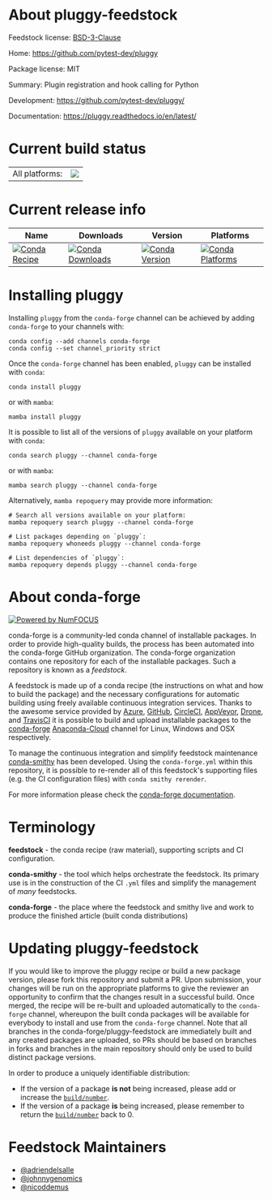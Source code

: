 About pluggy-feedstock
======================

Feedstock license: [BSD-3-Clause](https://github.com/conda-forge/pluggy-feedstock/blob/main/LICENSE.txt)

Home: https://github.com/pytest-dev/pluggy

Package license: MIT

Summary: Plugin registration and hook calling for Python

Development: https://github.com/pytest-dev/pluggy/

Documentation: https://pluggy.readthedocs.io/en/latest/

Current build status
====================


<table><tr><td>All platforms:</td>
    <td>
      <a href="https://dev.azure.com/conda-forge/feedstock-builds/_build/latest?definitionId=4092&branchName=main">
        <img src="https://dev.azure.com/conda-forge/feedstock-builds/_apis/build/status/pluggy-feedstock?branchName=main">
      </a>
    </td>
  </tr>
</table>

Current release info
====================

| Name | Downloads | Version | Platforms |
| --- | --- | --- | --- |
| [![Conda Recipe](https://img.shields.io/badge/recipe-pluggy-green.svg)](https://anaconda.org/conda-forge/pluggy) | [![Conda Downloads](https://img.shields.io/conda/dn/conda-forge/pluggy.svg)](https://anaconda.org/conda-forge/pluggy) | [![Conda Version](https://img.shields.io/conda/vn/conda-forge/pluggy.svg)](https://anaconda.org/conda-forge/pluggy) | [![Conda Platforms](https://img.shields.io/conda/pn/conda-forge/pluggy.svg)](https://anaconda.org/conda-forge/pluggy) |

Installing pluggy
=================

Installing `pluggy` from the `conda-forge` channel can be achieved by adding `conda-forge` to your channels with:

```
conda config --add channels conda-forge
conda config --set channel_priority strict
```

Once the `conda-forge` channel has been enabled, `pluggy` can be installed with `conda`:

```
conda install pluggy
```

or with `mamba`:

```
mamba install pluggy
```

It is possible to list all of the versions of `pluggy` available on your platform with `conda`:

```
conda search pluggy --channel conda-forge
```

or with `mamba`:

```
mamba search pluggy --channel conda-forge
```

Alternatively, `mamba repoquery` may provide more information:

```
# Search all versions available on your platform:
mamba repoquery search pluggy --channel conda-forge

# List packages depending on `pluggy`:
mamba repoquery whoneeds pluggy --channel conda-forge

# List dependencies of `pluggy`:
mamba repoquery depends pluggy --channel conda-forge
```


About conda-forge
=================

[![Powered by
NumFOCUS](https://img.shields.io/badge/powered%20by-NumFOCUS-orange.svg?style=flat&colorA=E1523D&colorB=007D8A)](https://numfocus.org)

conda-forge is a community-led conda channel of installable packages.
In order to provide high-quality builds, the process has been automated into the
conda-forge GitHub organization. The conda-forge organization contains one repository
for each of the installable packages. Such a repository is known as a *feedstock*.

A feedstock is made up of a conda recipe (the instructions on what and how to build
the package) and the necessary configurations for automatic building using freely
available continuous integration services. Thanks to the awesome service provided by
[Azure](https://azure.microsoft.com/en-us/services/devops/), [GitHub](https://github.com/),
[CircleCI](https://circleci.com/), [AppVeyor](https://www.appveyor.com/),
[Drone](https://cloud.drone.io/welcome), and [TravisCI](https://travis-ci.com/)
it is possible to build and upload installable packages to the
[conda-forge](https://anaconda.org/conda-forge) [Anaconda-Cloud](https://anaconda.org/)
channel for Linux, Windows and OSX respectively.

To manage the continuous integration and simplify feedstock maintenance
[conda-smithy](https://github.com/conda-forge/conda-smithy) has been developed.
Using the ``conda-forge.yml`` within this repository, it is possible to re-render all of
this feedstock's supporting files (e.g. the CI configuration files) with ``conda smithy rerender``.

For more information please check the [conda-forge documentation](https://conda-forge.org/docs/).

Terminology
===========

**feedstock** - the conda recipe (raw material), supporting scripts and CI configuration.

**conda-smithy** - the tool which helps orchestrate the feedstock.
                   Its primary use is in the construction of the CI ``.yml`` files
                   and simplify the management of *many* feedstocks.

**conda-forge** - the place where the feedstock and smithy live and work to
                  produce the finished article (built conda distributions)


Updating pluggy-feedstock
=========================

If you would like to improve the pluggy recipe or build a new
package version, please fork this repository and submit a PR. Upon submission,
your changes will be run on the appropriate platforms to give the reviewer an
opportunity to confirm that the changes result in a successful build. Once
merged, the recipe will be re-built and uploaded automatically to the
`conda-forge` channel, whereupon the built conda packages will be available for
everybody to install and use from the `conda-forge` channel.
Note that all branches in the conda-forge/pluggy-feedstock are
immediately built and any created packages are uploaded, so PRs should be based
on branches in forks and branches in the main repository should only be used to
build distinct package versions.

In order to produce a uniquely identifiable distribution:
 * If the version of a package **is not** being increased, please add or increase
   the [``build/number``](https://docs.conda.io/projects/conda-build/en/latest/resources/define-metadata.html#build-number-and-string).
 * If the version of a package **is** being increased, please remember to return
   the [``build/number``](https://docs.conda.io/projects/conda-build/en/latest/resources/define-metadata.html#build-number-and-string)
   back to 0.

Feedstock Maintainers
=====================

* [@adriendelsalle](https://github.com/adriendelsalle/)
* [@johnnygenomics](https://github.com/johnnygenomics/)
* [@nicoddemus](https://github.com/nicoddemus/)

